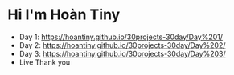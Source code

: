 # Hi I'm Hoàn Tiny

-   Day 1: https://hoantiny.github.io/30projects-30day/Day%201/
-   Day 2: https://hoantiny.github.io/30projects-30day/Day%202/
-   Day 3: https://hoantiny.github.io/30projects-30day/Day%203/
-   <a herf="https://hoantiny.github.io/30projects-30day/Day%203">Live</a>
    Thank you
